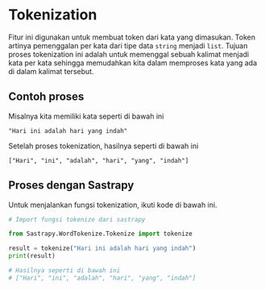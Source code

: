 # Tokenization
Fitur ini digunakan untuk membuat token dari kata yang dimasukan. Token artinya pemenggalan per kata dari tipe data `string` menjadi `list`. Tujuan proses tokenization ini adalah untuk memenggal sebuah kalimat menjadi kata per kata sehingga memudahkan kita dalam memproses kata yang ada di dalam kalimat tersebut.

## Contoh proses
Misalnya kita memiliki kata seperti di bawah ini
```
"Hari ini adalah hari yang indah"
```
Setelah proses tokenization, hasilnya seperti di bawah ini
```
["Hari", "ini", "adalah", "hari", "yang", "indah"]
``` 

## Proses dengan Sastrapy
Untuk menjalankan fungsi tokenization, ikuti kode di bawah ini.
```python
# Import fungsi tokenize dari sastrapy

from Sastrapy.WordTokenize.Tokenize import tokenize

result = tokenize("Hari ini adalah hari yang indah")
print(result) 

# Hasilnya seperti di bawah ini
# ["Hari", "ini", "adalah", "hari", "yang", "indah"]
```